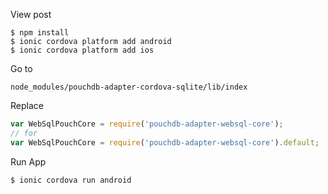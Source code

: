 
View post 
```
$ npm install
$ ionic cordova platform add android
$ ionic cordova platform add ios
```

Go to 

```
node_modules/pouchdb-adapter-cordova-sqlite/lib/index
```

Replace

```javascript
var WebSqlPouchCore = require('pouchdb-adapter-websql-core');
// for
var WebSqlPouchCore = require('pouchdb-adapter-websql-core').default;
```

Run App

```
$ ionic cordova run android
```

